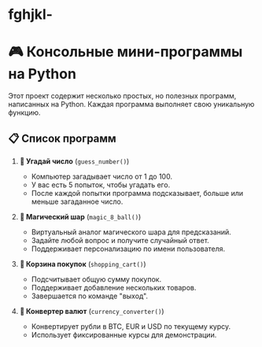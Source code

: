 # fghjkl-
# 🎮 Консольные мини-программы на Python

Этот проект содержит несколько простых, но полезных программ, написанных на Python. Каждая программа выполняет свою уникальную функцию.

## 📋 Список программ

1. **🔢 Угадай число** (`guess_number()`)
   - Компьютер загадывает число от 1 до 100.
   - У вас есть 5 попыток, чтобы угадать его.
   - После каждой попытки программа подсказывает, больше или меньше загаданное число.

2. **🎱 Магический шар** (`magic_8_ball()`)
   - Виртуальный аналог магического шара для предсказаний.
   - Задайте любой вопрос и получите случайный ответ.
   - Поддерживает персонализацию по имени пользователя.

3. **🛒 Корзина покупок** (`shopping_cart()`)
   - Подсчитывает общую сумму покупок.
   - Поддерживает добавление нескольких товаров.
   - Завершается по команде "выход".

4. **💱 Конвертер валют** (`currency_converter()`)
   - Конвертирует рубли в BTC, EUR и USD по текущему курсу.
   - Использует фиксированные курсы для демонстрации.

